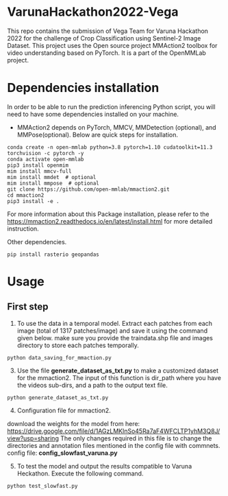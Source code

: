 # VarunaHackathon2022-Vega
This repo contains the submission of Vega Team for Varuna Hackathon 2022 for the challenge of Crop Classification using Sentinel-2 Image Dataset.
This project uses the Open source project MMAction2 toolbox for video understanding based on PyTorch. It is a part of the OpenMMLab project.

# Dependencies installation
In order to be able to run the prediction inferencing Python script, you will need to have some dependencies installed on your machine.
* MMAction2 depends on PyTorch, MMCV, MMDetection (optional), and MMPose(optional). Below are quick steps for installation.
```
conda create -n open-mmlab python=3.8 pytorch=1.10 cudatoolkit=11.3 torchvision -c pytorch -y
conda activate open-mmlab
pip3 install openmim
mim install mmcv-full
mim install mmdet  # optional
mim install mmpose  # optional
git clone https://github.com/open-mmlab/mmaction2.git
cd mmaction2
pip3 install -e .
```
For more information about this Package installation, please refer to the https://mmaction2.readthedocs.io/en/latest/install.html for more detailed instruction.

Other dependencies.
```
pip install rasterio geopandas 
```
# Usage

## First step
1) To use the data in a temporal model. Extract each patches from each image (total of 1317 patches/image) and save it using the command given below. make sure you provide the traindata.shp file and images directory to store each patches temporally.
```
python data_saving_for_mmaction.py
```

3)  Use the file **generate_dataset_as_txt.py** to make a customized dataset for the mmaction2. 
The input of this function is dir_path where you have the videos sub-dirs, and a path to the output text file.  
```
python generate_dataset_as_txt.py
```
4) Configuration file for mmaction2.

download the weights for the model from here: https://drive.google.com/file/d/1AGzLMKlnSo45Ra7aF4WFCLTP1yhM3Q8J/view?usp=sharing 
The only changes required in this file is to change the directories and annotation files mentioned in the config file with commnets. 
config file: **config_slowfast_varuna.py**

5) To test the model and output the results compatible to Varuna Heckathon. Execute the following command.
```
python test_slowfast.py
```
